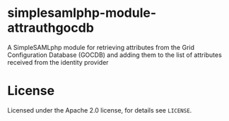 # simplesamlphp-module-attrauthgocdb
A SimpleSAMLphp module for retrieving attributes from the Grid Configuration Database (GOCDB) and adding them to the list of attributes received from the identity provider

# License

Licensed under the Apache 2.0 license, for details see `LICENSE`.
